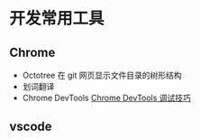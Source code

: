 # 开发常用工具

## Chrome

* Octotree
    在 git 网页显示文件目录的树形结构
* 划词翻译
* Chrome DevTools [Chrome DevTools 调试技巧](https://juejin.im/post/5ec338436fb9a0432d76e0c4)

## vscode